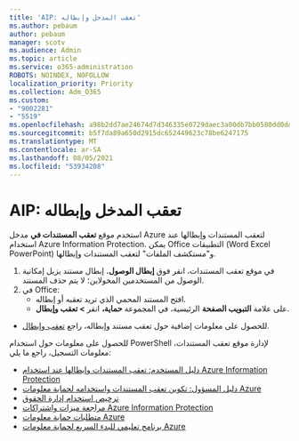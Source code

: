 ```yaml
---
title: 'AIP: تعقب المدخل وإبطاله'
ms.author: pebaum
author: pebaum
manager: scotv
ms.audience: Admin
ms.topic: article
ms.service: o365-administration
ROBOTS: NOINDEX, NOFOLLOW
localization_priority: Priority
ms.collection: Adm_O365
ms.custom:
- "9002281"
- "5519"
ms.openlocfilehash: a98b2dd7ae24674d7d346335e0729daec3a00db7bb0580dd0dd4ba08f58e7aca
ms.sourcegitcommit: b5f7da89a650d2915dc652449623c78be6247175
ms.translationtype: MT
ms.contentlocale: ar-SA
ms.lasthandoff: 08/05/2021
ms.locfileid: "53934208"
---
```

# <a name="aip-track-and-revoke-portal"></a>AIP: تعقب المدخل وإبطاله

استخدم موقع **تعقب المستندات في** مدخل Azure لتعقب المستندات وإبطالها عند استخدام Azure Information Protection. يمكن Office التطبيقات (Word Excel PowerPoint) و"مستكشف الملفات" لتعقب المستندات وإبطالها.

1. في موقع تعقب المستندات، انقر فوق **إبطال الوصول.** إبطال مستند يزيل إمكانية الوصول من المستخدمين المخولاين؛ لا يتم حذف المستند.
2. في Office:
    - افتح المستند المحمي الذي تريد تعقبه أو إبطاله.
    - على علامة **التبويب الصفحة** الرئيسية، في المجموعة **حماية،** انقر **> تعقب وإبطال**.

- للحصول على معلومات إضافية حول تعقب مستند وإبطاله، راجع [تعقب وإبطال](https://docs.microsoft.com/azure/information-protection/rms-client/client-track-revoke).

للحصول على معلومات حول استخدام PowerShell لإدارة موقع تعقب المستندات، معلومات التسجيل، راجع ما يلي:
- [دليل المستخدم: تعقب المستندات وإبطالها عند استخدام Azure Information Protection](https://docs.microsoft.com/azure/information-protection/rms-client/client-track-revoke)
- [دليل المسؤول: تكوين تعقب المستندات واستخدامه لحماية معلومات Azure](https://docs.microsoft.com/azure/information-protection/rms-client/client-admin-guide-document-tracking)
- [ترخيص استخدام إدارة الحقوق](https://docs.microsoft.com/azure/information-protection/configure-usage-rights#rights-management-use-license)
- [مراجعة ميزات واشتراكات Azure Information Protection](https://azure.microsoft.com/pricing/details/information-protection)
- [متطلبات حماية معلومات Azure](https://docs.microsoft.com/azure/information-protection/get-started/requirements)
- [برنامج تعليمي للبدء السريع لحماية معلومات Azure](https://docs.microsoft.com/azure/information-protection/get-started/infoprotect-quick-start-tutorial)
